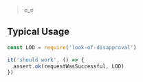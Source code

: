 > ಠ_ಠ

## Typical Usage

```js
const LOD = require('look-of-disapproval')

it('should work', () => {
  assert.ok(requestWasSuccessful, LOD)
})
```